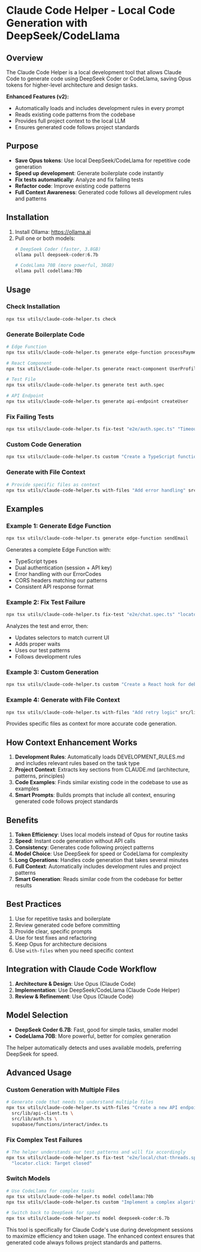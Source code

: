 # Claude Code Helper - Local Code Generation with DeepSeek/CodeLlama

## Overview

The Claude Code Helper is a local development tool that allows Claude Code to generate code using DeepSeek Coder or CodeLlama, saving Opus tokens for higher-level architecture and design tasks.

**Enhanced Features (v2):**
- Automatically loads and includes development rules in every prompt
- Reads existing code patterns from the codebase
- Provides full project context to the local LLM
- Ensures generated code follows project standards

## Purpose

- **Save Opus tokens**: Use local DeepSeek/CodeLlama for repetitive code generation
- **Speed up development**: Generate boilerplate code instantly
- **Fix tests automatically**: Analyze and fix failing tests
- **Refactor code**: Improve existing code patterns
- **Full Context Awareness**: Generated code follows all development rules and patterns

## Installation

1. Install Ollama: https://ollama.ai
2. Pull one or both models:
   ```bash
   # DeepSeek Coder (faster, 3.8GB)
   ollama pull deepseek-coder:6.7b
   
   # CodeLlama 70B (more powerful, 38GB)
   ollama pull codellama:70b
   ```

## Usage

### Check Installation
```bash
npx tsx utils/claude-code-helper.ts check
```

### Generate Boilerplate Code
```bash
# Edge Function
npx tsx utils/claude-code-helper.ts generate edge-function processPayment

# React Component
npx tsx utils/claude-code-helper.ts generate react-component UserProfile

# Test File
npx tsx utils/claude-code-helper.ts generate test auth.spec

# API Endpoint
npx tsx utils/claude-code-helper.ts generate api-endpoint createUser
```

### Fix Failing Tests
```bash
npx tsx utils/claude-code-helper.ts fix-test "e2e/auth.spec.ts" "TimeoutError: waiting for navigation"
```

### Custom Code Generation
```bash
npx tsx utils/claude-code-helper.ts custom "Create a TypeScript function to validate email addresses"
```

### Generate with File Context
```bash
# Provide specific files as context
npx tsx utils/claude-code-helper.ts with-files "Add error handling" src/lib/api.ts src/lib/types.ts
```

## Examples

### Example 1: Generate Edge Function
```bash
npx tsx utils/claude-code-helper.ts generate edge-function sendEmail
```

Generates a complete Edge Function with:
- TypeScript types
- Dual authentication (session + API key)
- Error handling with our ErrorCodes
- CORS headers matching our patterns
- Consistent API response format

### Example 2: Fix Test Failure
```bash
npx tsx utils/claude-code-helper.ts fix-test "e2e/chat.spec.ts" "locator('text=\"Welcome\"') not found"
```

Analyzes the test and error, then:
- Updates selectors to match current UI
- Adds proper waits
- Uses our test patterns
- Follows development rules

### Example 3: Custom Generation
```bash
npx tsx utils/claude-code-helper.ts custom "Create a React hook for debouncing input"
```

### Example 4: Generate with File Context
```bash
npx tsx utils/claude-code-helper.ts with-files "Add retry logic" src/lib/api-client.ts src/lib/types.ts
```

Provides specific files as context for more accurate code generation.

## How Context Enhancement Works

1. **Development Rules**: Automatically loads DEVELOPMENT_RULES.md and includes relevant rules based on the task type
2. **Project Context**: Extracts key sections from CLAUDE.md (architecture, patterns, principles)
3. **Code Examples**: Finds similar existing code in the codebase to use as examples
4. **Smart Prompts**: Builds prompts that include all context, ensuring generated code follows project standards

## Benefits

1. **Token Efficiency**: Uses local models instead of Opus for routine tasks
2. **Speed**: Instant code generation without API calls
3. **Consistency**: Generates code following project patterns
4. **Model Choice**: Use DeepSeek for speed or CodeLlama for complexity
5. **Long Operations**: Handles code generation that takes several minutes
6. **Full Context**: Automatically includes development rules and project patterns
7. **Smart Generation**: Reads similar code from the codebase for better results

## Best Practices

1. Use for repetitive tasks and boilerplate
2. Review generated code before committing
3. Provide clear, specific prompts
4. Use for test fixes and refactoring
5. Keep Opus for architecture decisions
6. Use `with-files` when you need specific context

## Integration with Claude Code Workflow

1. **Architecture & Design**: Use Opus (Claude Code)
2. **Implementation**: Use DeepSeek/CodeLlama (Claude Code Helper)
3. **Review & Refinement**: Use Opus (Claude Code)

## Model Selection

- **DeepSeek Coder 6.7B**: Fast, good for simple tasks, smaller model
- **CodeLlama 70B**: More powerful, better for complex generation

The helper automatically detects and uses available models, preferring DeepSeek for speed.

## Advanced Usage

### Custom Generation with Multiple Files
```bash
# Generate code that needs to understand multiple files
npx tsx utils/claude-code-helper.ts with-files "Create a new API endpoint that calls these services" \
  src/lib/api-client.ts \
  src/lib/auth.ts \
  supabase/functions/interact/index.ts
```

### Fix Complex Test Failures
```bash
# The helper understands our test patterns and will fix accordingly
npx tsx utils/claude-code-helper.ts fix-test "e2e/local/chat-threads.spec.ts" \
  "locator.click: Target closed"
```

### Switch Models
```bash
# Use CodeLlama for complex tasks
npx tsx utils/claude-code-helper.ts model codellama:70b
npx tsx utils/claude-code-helper.ts custom "Implement a complex algorithm for..."

# Switch back to DeepSeek for speed
npx tsx utils/claude-code-helper.ts model deepseek-coder:6.7b
```

This tool is specifically for Claude Code's use during development sessions to maximize efficiency and token usage. The enhanced context ensures that generated code always follows project standards and patterns.